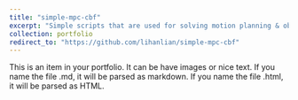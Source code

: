 ```yaml
---
title: "simple-mpc-cbf"
excerpt: "Simple scripts that are used for solving motion planning & obstacle avoidance problem via MPC and control barrier function.<br/><img src='/images/project-simple-mpc-cbf.gif'>"
collection: portfolio
redirect_to: "https://github.com/lihanlian/simple-mpc-cbf"
---
```


This is an item in your portfolio. It can be have images or nice text. If you name the file .md, it will be parsed as markdown. If you name the file .html, it will be parsed as HTML. 
